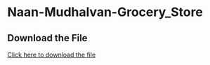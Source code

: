 # Naan-Mudhalvan-Grocery_Store

## Download the File
[Click here to download the file](https://drive.google.com/drive/folders/1SL_TgXnqBrq17sDwHK05jWhM9vGXgdIS?usp=drive_link)
